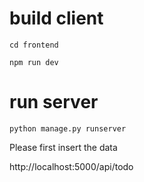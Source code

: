 # build client

`cd frontend`

`npm run dev`


# run server

`python manage.py runserver`


Please first insert the data

http://localhost:5000/api/todo